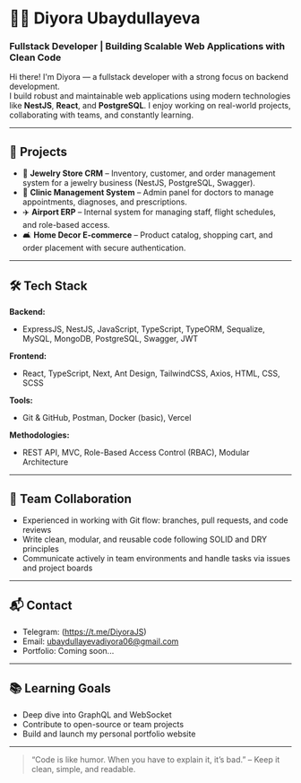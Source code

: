# 👩‍💻 Diyora Ubaydullayeva

### Fullstack Developer | Building Scalable Web Applications with Clean Code

Hi there! I'm Diyora — a fullstack developer with a strong focus on backend development.  
I build robust and maintainable web applications using modern technologies like **NestJS**, **React**, and **PostgreSQL**. I enjoy working on real-world projects, collaborating with teams, and constantly learning.

---

## 🚀 Projects

- 💍 **Jewelry Store CRM** – Inventory, customer, and order management system for a jewelry business (NestJS, PostgreSQL, Swagger).
- 🏥 **Clinic Management System** – Admin panel for doctors to manage appointments, diagnoses, and prescriptions.
- ✈️ **Airport ERP** – Internal system for managing staff, flight schedules, and role-based access.
- 🛋️ **Home Decor E-commerce** – Product catalog, shopping cart, and order placement with secure authentication.

---

## 🛠 Tech Stack

**Backend:**
- ExpressJS, NestJS, JavaScript, TypeScript, TypeORM, Sequalize, MySQL, MongoDB, PostgreSQL, Swagger, JWT

**Frontend:**
- React, TypeScript, Next, Ant Design, TailwindCSS, Axios, HTML, CSS, SCSS

**Tools:**
- Git & GitHub, Postman, Docker (basic), Vercel

**Methodologies:**
- REST API, MVC, Role-Based Access Control (RBAC), Modular Architecture

---

## 👥 Team Collaboration

- Experienced in working with Git flow: branches, pull requests, and code reviews
- Write clean, modular, and reusable code following SOLID and DRY principles
- Communicate actively in team environments and handle tasks via issues and project boards

---

## 📬 Contact

- Telegram: (https://t.me/DiyoraJS)
- Email: ubaydullayevadiyora06@gmail.com
- Portfolio: Coming soon...

---

## 📚 Learning Goals

- Deep dive into GraphQL and WebSocket
- Contribute to open-source or team projects
- Build and launch my personal portfolio website

---

> “Code is like humor. When you have to explain it, it’s bad.” – Keep it clean, simple, and readable.
